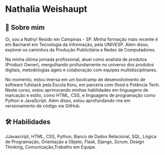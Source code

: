 
# Nathalia Weishaupt


## 🚀 Sobre mim
Oi, sou a Nathy! Resido em Campinas - SP. Minha formação mais recente é em Bacharel em Tecnologia da Informação, pela UNIVESP. Além disso, explorei os caminhos da Produção Publicitária e Redes de Computadores.

Na minha última jornada profissional, atuei como analista de produtos (Product Owner), mergulhando profundamente no universo dos produtos digitais, metodologias ágeis e colaboração com equipes multidisciplinares.

No momento, estou imersa em um bootcamp de desenvolvimento de software fullstack pela Escola Koru, em parceria com Ifood e Potência Tech. Neste curso, estou aprimorando minhas habilidades em linguagens de marcação e estilo, como HTML, CSS, e linguagens de programação como Python e JavaScript. Além disso, estou aprofundando-me em versionamento de código via GitHub.
## 🛠 Habilidades
JJavascript, HTML, CSS, Python, Banco de Dados Relacional, SQL, Lógica de Programação, Orientação a Objeto, Flask, Django, Scrum, Design Thinking, Comunicação,Trabalho em Equipe.


